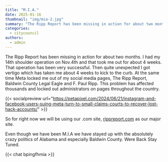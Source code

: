 ```yaml
---
title: "M.I.A."
date: 2025-01-16
thumbnail: "img/mia-2.jpg"
summary: "The Ripp Report has been missing in action for about two months. I had my 14th shoulder operation on Nov.4th and that took me out for about 4 weeks. That operation has been very successful. Then quite unexpected I got vertigo which has taken me about 4 weeks to kick to the curb. At the same time Meta locked me out of my social media pages, The Ripp Report, BCLE and F. Paul Ripp."
categories: 
  - citycouncil
authors: 
  - admin
---
```


The Ripp Report has been missing in action for about two months. I had my 14th shoulder operation on Nov.4th and that took me out for about 4 weeks. That operation has been very successful. Then quite unexpected I got vertigo which has taken me about 4 weeks to kick to the curb. At the same time Meta locked me out of my social media pages, The Ripp Report, Baldwin County Legal Eagle and F. Paul Ripp. This problem has affected thousands and locked out administrators on pages throughout the country.

{{< socialpreview url="https://petapixel.com/2024/06/21/instagram-and-facebook-users-suing-meta-turn-to-small-claims-courts-to-recover-lost-hack-accounts/" >}}

So for right now we will be using our .com site, <a href="https://rippreport.com/">rippreport.com</a> as our major site.

Even though we have been M.I.A we have stayed up with the absolutely crazy politics of Alabama and especially Baldwin County. Were Back Stay Tuned.



{{< chat bpingfhmia >}}